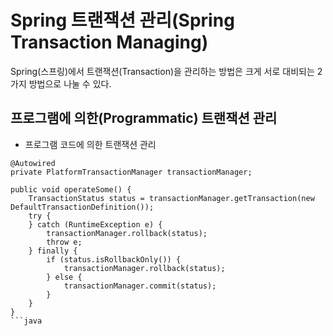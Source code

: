 # Spring 트랜잭션 관리(Spring Transaction Managing)
Spring(스프링)에서 트랜잭션(Transaction)을 관리하는 방법은 크게 서로 대비되는 2가지 방법으로 나눌 수 있다.
## 프로그램에 의한(Programmatic) 트랜잭션 관리
- 프로그램 코드에 의한 트랜잭션 관리
```
@Autowired
private PlatformTransactionManager transactionManager;

public void operateSome() {
    TransactionStatus status = transactionManager.getTransaction(new DefaultTransactionDefinition());
    try {
    } catch (RuntimeException e) {
        transactionManager.rollback(status);
        throw e;
    } finally {
        if (status.isRollbackOnly()) {
            transactionManager.rollback(status);
        } else {
            transactionManager.commit(status);
        }
    }
}
```java
